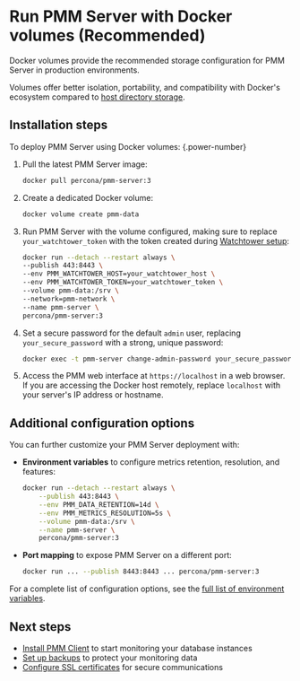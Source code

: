 
# Run PMM Server with Docker volumes (Recommended)
Docker volumes provide the recommended storage configuration for PMM Server in production environments. 

Volumes offer better isolation, portability, and compatibility with Docker's ecosystem compared to [host directory storage](../docker/run_with_host_dir.md).

## Installation steps

To deploy PMM Server using Docker volumes:
{.power-number}

1. Pull the latest PMM Server image:

    ```sh
    docker pull percona/pmm-server:3
    ```

2. Create a dedicated Docker volume:

    ```sh
    docker volume create pmm-data
    ```

3. Run PMM Server with the volume configured, making sure to replace `your_watchtower_token` with the token created during [Watchtower setup](../docker/index.md#installation-options): 

    ```sh
    docker run --detach --restart always \
    --publish 443:8443 \
    --env PMM_WATCHTOWER_HOST=your_watchtower_host \
    --env PMM_WATCHTOWER_TOKEN=your_watchtower_token \
    --volume pmm-data:/srv \
    --network=pmm-network \
    --name pmm-server \
    percona/pmm-server:3
    ```

4. Set a secure password for the default `admin` user, replacing `your_secure_password` with a strong, unique password:

    ```sh
    docker exec -t pmm-server change-admin-password your_secure_password
    ```

5. Access the PMM web interface at `https://localhost` in a web browser. 
If you are accessing the Docker host remotely, replace `localhost` with your server's IP address or hostname.

## Additional configuration options
You can further customize your PMM Server deployment with:

- **Environment variables** to configure metrics retention, resolution, and features: 

    ```sh
    docker run --detach --restart always \
        --publish 443:8443 \
        --env PMM_DATA_RETENTION=14d \
        --env PMM_METRICS_RESOLUTION=5s \
        --volume pmm-data:/srv \
        --name pmm-server \
        percona/pmm-server:3
    ```

- **Port mapping** to expose PMM Server on a different port:

    ```sh 
    docker run ... --publish 8443:8443 ... percona/pmm-server:3
    ```

For a complete list of configuration options, see the [full list of environment variables](../docker/env_var.md).

## Next steps

- [Install PMM Client](../../../install-pmm-client/index.md) to start monitoring your database instances
- [Set up backups](../../../../backup/index.md) to protect your monitoring data
- [Configure SSL certificates](../../../../admin/security/ssl_encryption.md) for secure communications